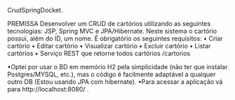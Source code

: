 CrudSpringDocket.

PREMISSA Desenvolver um CRUD de cartórios utilizando as seguintes tecnologias: JSP, Spring MVC e JPA/Hibernate.
Neste sistema o cartório possui, além do ID, um nome.
É obrigatório os seguintes requisitos:
    • Criar cartório
    • Editar cartório
    • Visualizar cartório
    • Excluir cartório
    • Listar cartórios
    • Serviço REST que retorne todos cartórios /cartorios
    
   •Optei por usar o BD em memório H2 pela simplicidade (não ter que instalar Postgres/MYSQL, etc.), mas o código é facilmente adaptável a qualquer outro DB (Estou usando JPA com hibernate).
   •Para acessar a aplicação vá para http://localhost:8080/ .


